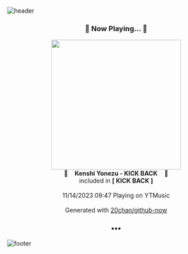 ![header](https://capsule-render.vercel.app/api?type=wave&height=170&section=header&fontColor=090707&fontAlignX=45&fontAlignY=65&fontSize=100)

<h3 align="center">🎵 Now Playing... 🎵</h3>
<p align="center">
  <a href="https://music.youtube.com/watch?v=NMA_isZYsYQ">
    <img width="300" src="https://lh3.googleusercontent.com/NzNwvpFBVqnTcsoC68ryZidkX9c0e6yH0g5txpIpHIRT95iyK9KfEgIDWURm0NhVCqrDskVWEtsPCLZP">
  </a>
  <br>
  🎵&nbsp&nbsp&nbsp <b>Kenshi Yonezu - KICK BACK</b> &nbsp&nbsp&nbsp🎵
  <br>
  included in <b>[ KICK BACK ]</b>
  
  <br />
  <br />
  11/14/2023 09:47 Playing on YTMusic
  <br />
  <br />
  Generated with <a href="https://github.com/20chan/github-now">20chan/github-now</a>
</p>

<h3 align="center">•••</h3>

![footer](https://capsule-render.vercel.app/api?type=wave&height=150&section=footer)
